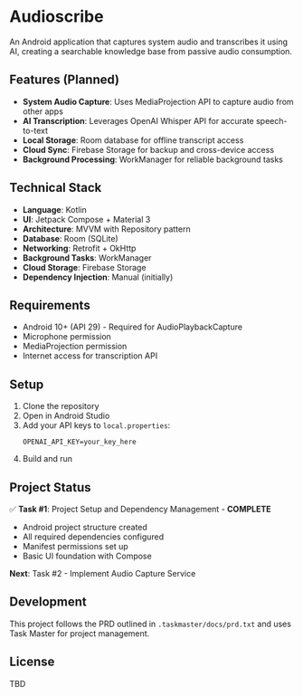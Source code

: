 # Audioscribe

An Android application that captures system audio and transcribes it using AI, creating a searchable knowledge base from passive audio consumption.

## Features (Planned)
- **System Audio Capture**: Uses MediaProjection API to capture audio from other apps
- **AI Transcription**: Leverages OpenAI Whisper API for accurate speech-to-text
- **Local Storage**: Room database for offline transcript access
- **Cloud Sync**: Firebase Storage for backup and cross-device access
- **Background Processing**: WorkManager for reliable background tasks

## Technical Stack
- **Language**: Kotlin
- **UI**: Jetpack Compose + Material 3
- **Architecture**: MVVM with Repository pattern
- **Database**: Room (SQLite)
- **Networking**: Retrofit + OkHttp
- **Background Tasks**: WorkManager
- **Cloud Storage**: Firebase Storage
- **Dependency Injection**: Manual (initially)

## Requirements
- Android 10+ (API 29) - Required for AudioPlaybackCapture
- Microphone permission
- MediaProjection permission
- Internet access for transcription API

## Setup
1. Clone the repository
2. Open in Android Studio
3. Add your API keys to `local.properties`:
   ```
   OPENAI_API_KEY=your_key_here
   ```
4. Build and run

## Project Status
✅ **Task #1**: Project Setup and Dependency Management - **COMPLETE**
- Android project structure created
- All required dependencies configured
- Manifest permissions set up
- Basic UI foundation with Compose

**Next**: Task #2 - Implement Audio Capture Service

## Development
This project follows the PRD outlined in `.taskmaster/docs/prd.txt` and uses Task Master for project management.

## License
TBD
